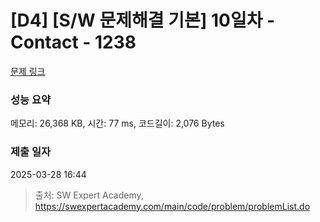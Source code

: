 # [D4] [S/W 문제해결 기본] 10일차 - Contact - 1238 

[문제 링크](https://swexpertacademy.com/main/code/problem/problemDetail.do?contestProbId=AV15B1cKAKwCFAYD) 

### 성능 요약

메모리: 26,368 KB, 시간: 77 ms, 코드길이: 2,076 Bytes

### 제출 일자

2025-03-28 16:44



> 출처: SW Expert Academy, https://swexpertacademy.com/main/code/problem/problemList.do